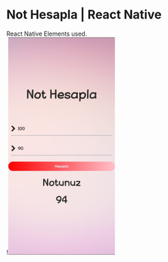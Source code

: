 # Not Hesapla | React Native
React Native Elements used.
<br>
!<img src="ScreenShot.jpeg" width="250">
